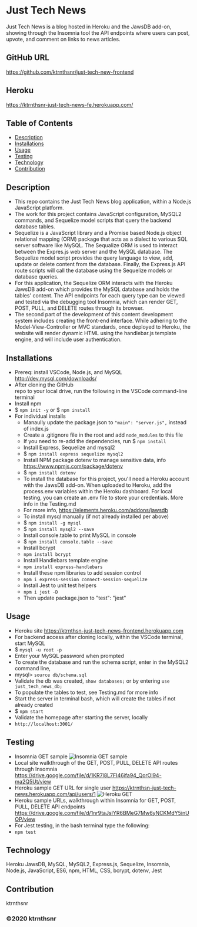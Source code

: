 ﻿# Just Tech News
Just Tech News is a blog hosted in Heroku and the JawsDB add-on, showing through the Insomnia tool the API endpoints where users can post, upvote, and comment on links to news articles.

## GitHub URL
https://github.com/ktrnthsnr/just-tech-new-frontend

## Heroku
https://ktrnthsnr-just-tech-news-fe.herokuapp.com/ 

## Table of Contents
* [Description](#description)
* [Installations](#installations)
* [Usage](#usage)
* [Testing](#testing)
* [Technology](#technology)
* [Contribution](#contribution)

## Description
- This repo contains the Just Tech News blog application, within a Node.js JavaScript platform. 
- The work for this project contains JavaScript configuration, MySQL2 commands, and Sequelize model scripts that query the backend database tables.
- Sequelize is a JavaScript library and a Promise based Node.js object relational mapping (ORM) package that acts as a dialect to various SQL server software like MySQL. The Sequalize ORM is used to interact between the Expres.js web server and the MySQL database. The Sequelize model script provides the query language to view, add, update or delete content from the database. Finally, the Express.js API route scripts will call the database using the Sequelize models or database queries. 
- For this application, the Sequelize ORM interacts with the Heroku JawsDB add-on which provides the MySQL database and holds the tables' content. The API endpoints for each query type can be viewed and tested via the debugging tool Insomnia, which can render GET, POST, PULL, and DELETE routes through its browser.
- The second part of the development of this content development system includes creating the front-end interface. While adhering to the Model-View-Controller or MVC standards, once deployed to Heroku, the website will render dynamic HTML using the handlebar.js template engine, and will include user authentication.

## Installations
- Prereq: install VSCode, Node.js, and MySQL http://dev.mysql.com/downloads/
- After cloning the GitHub repo to your local drive, run the following in the VSCode command-line terminal
- Install npm
- $ `npm init -y` or $ `npm install`
- For individual installs
    - Manaully update the package.json to  `"main": "server.js",` instead of index.js
    - Create a .gitignore file in the root and add `node_modules` to this file
    - If you need to re-add the dependencies, run $ `npm install`
    - Install Express, Sequelize and mysql2
    - $ `npm install express sequelize mysql2`
    - Install NPM package dotenv to manage sensitive data, info https://www.npmjs.com/package/dotenv
    - $ `npm install dotenv`
    - To install the database for this project, you'll need a Heroku account with the JawsDB add-on. When uploaded to Heroku, add the process.env variables within the Heroku dashboard. For local testing, you can create an .env file to store your credentials. More info in the Testing.md
    - For more info, https://elements.heroku.com/addons/jawsdb
    - To install mysql manually (if not already installed per above)
    - $ `npm install -g mysql`
    - $ `npm install mysql2 --save`
    - Install console.table to print MySQL in console
    - $ `npm install console.table --save`
    - Install bcrypt 
    - `npm install bcrypt`
    - Install Handlebars template engine
    - `npm install express-handlebars`
    - Install these npm libraries to add session control
    - `npm i express-session connect-session-sequelize`
    - Install Jest to unit test helpers
    - `npm i jest -D`
    - Then update package.json to "test": "jest" 

## Usage
- Heroku site 
https://ktrnthsn-just-tech-news-frontend.herokuapp.com
- For backend access after cloning locally, within the VSCode terminal, start MySQL
-   $ `mysql -u root -p`
- Enter your MySQL password when prompted
- To create the database and run the schema script, enter in the MySQL2 command line,
- mysql> `source db/schema.sql`
- Validate the db was created, `show databases;` or by entering `use just_tech_news_db;`
- To populate the tables to test, see Testing.md for more info
- Start the server in terminal bash, which will create the tables if not already created
- $ `npm start`
- Validate the homepage after starting the server, locally 
- `http://localhost:3001/`

## Testing
- Insomnia GET sample
![Insomnia GET sample](./img/getSamp.jpg "Insomnia GET sample")
- Local site walkthrough of the GET, POST, PULL, DELETE API routes through Insomnia
https://drive.google.com/file/d/1KR7l8L7FI46ifa94_QorOl94-ma2Q5Ut/view
- Heroku sample GET URL for single user https://ktrnthsn-just-tech-news.herokuapp.com/api/users/1
![Heroku GET](./img/heroku-justnews.jpg "Heroku GET")
- Heroku sample URLs, walkthrough within Insomnia for GET, POST, PULL, DELETE API endpoints
https://drive.google.com/file/d/1nr9taJsIYR6BMeG7Mw6yNCKMdY5inUOP/view
- For Jest testing, in the bash terminal type the following:
- `npm test`

## Technology
Heroku JawsDB, MySQL, MySQL2, Express.js, Sequelize, Insomnia, Node.js, JavaScript, ES6, npm, HTML, CSS, bcrypt, dotenv, Jest

## Contribution
ktrnthsnr

### ©️2020 ktrnthsnr
